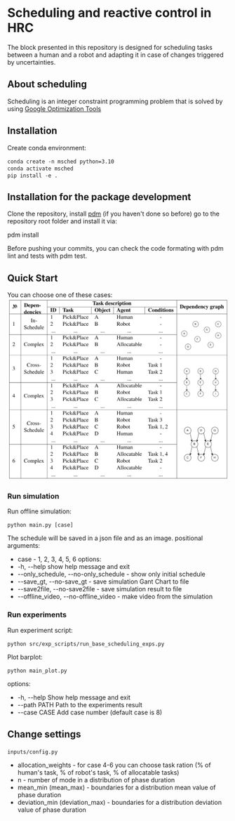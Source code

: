 # Scheduling and reactive control in HRC

The block presented in this repository is designed for scheduling tasks between a human and a robot and adapting it in case of changes triggered by uncertainties.  

## About scheduling 
Scheduling is an integer constraint programming problem that is solved by using [Google Optimization Tools][about-ortool]

[about-ortool]: https://github.com/google/or-tools

## Installation 

Create conda environment:
```
conda create -n msched python=3.10
conda activate msched
pip install -e .
```

## Installation for the package development

Clone the repository, install [pdm](https://pdm-project.org/latest/) (if you haven't done so before) go to the repository root folder and install it via:

pdm install

Before pushing your commits, you can check the code formating with pdm lint and tests with pdm test.


## Quick Start
You can choose one of these cases:
![Screenshot](cases.png)

### Run simulation
Run offline simulation:
```
python main.py [case]
```
The schedule will be saved in a json file and as an image.
positional arguments: <br />
*  case - 1, 2, 3, 4, 5, 6
options:
*  -h, --help            show help message and exit
*  --only_schedule, --no-only_schedule - show only initial schedule
*  --save_gt, --no-save_gt - save simulation Gant Chart to file
*  --save2file, --no-save2file - save simulation result to file
*  --offline_video, --no-offline_video - make video from the simulation

### Run experiments
Run experiment script:
```
python src/exp_scripts/run_base_scheduling_exps.py
```
Plot barplot:
```
python main_plot.py
```
options:
*  -h, --help   Show help message and exit
*  --path PATH  Path to the experiments result
*  --case CASE  Add case number (default case is 8)



[//]: # (### Replay graph offline)

[//]: # (After running simulation, you can view the Gantt Chart of initial and final schedule.)

[//]: # (```)

[//]: # ( python main_plot.py )

[//]: # (```)

[//]: # (positional arguments:<br />)

[//]: # (mode - Select the mode you want to render: sim_vis or plot_schedule)

[//]: # ()
[//]: # (options: <br />)

[//]: # (*-h, --help* show this help message and exit)
## Change settings

`inputs/config.py`

* allocation_weights - for case 4-6 you can choose task ration (% of human's task, % of robot's task, % of allocatable tasks)
* n - number of mode in a distribution of phase duration 
* mean_min (mean_max) - boundaries for a distribution mean value of phase duration  
* deviation_min (deviation_max) - boundaries for a distribution deviation value of phase duration

[//]: # (* ## Plot comparison)

[//]: # ()
[//]: # (In `main.py` change seeds, then run)

[//]: # (```)

[//]: # (python main.py [case] --comparison)

[//]: # (python main_plot.py comparison)

[//]: # (```)